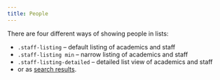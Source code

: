 ```yaml
---
title: People
---
```

<div class="jumpnav"></div>

There are four different ways of showing people in lists:
- `.staff-listing` – default listing of academics and staff
- `.staff-listing min` – narrow listing of academics and staff
- `.staff-listing-detailed` – detailed list view of academics and staff
- or as [search results](/components/search).